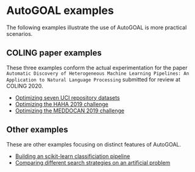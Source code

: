 # AutoGOAL examples

The following examples illustrate the use of AutoGOAL is more practical scenarios.

## COLING paper examples

These three examples conform the actual experimentation for the paper
`Automatic Discovery of Heterogeneous Machine Learning Pipelines: An Application to Natural Language Processing` submitted for review
at COLING 2020.

* [Optimizing seven UCI repository datasets](./solving_uci_datasets)
* [Optimizing the HAHA 2019 challenge](./solving_haha_2019)
* [Optimizing the MEDDOCAN 2019 challenge](./solving_meddocan_2019)

## Other examples

These are other examples focusing on distinct features of AutoGOAL.

* [Building an scikit-learn classificiation pipeline](./sklearn_simple_grammar)
* [Comparing different search strategies on an artificial problem](./comparing_search_strategies)
